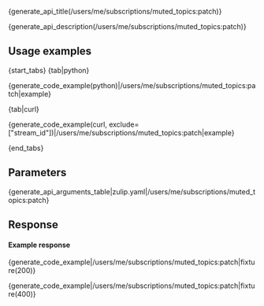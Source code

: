 {generate_api_title(/users/me/subscriptions/muted_topics:patch)}

{generate_api_description(/users/me/subscriptions/muted_topics:patch)}

## Usage examples

{start_tabs}
{tab|python}

{generate_code_example(python)|/users/me/subscriptions/muted_topics:patch|example}

{tab|curl}

{generate_code_example(curl, exclude=["stream_id"])|/users/me/subscriptions/muted_topics:patch|example}

{end_tabs}

## Parameters

{generate_api_arguments_table|zulip.yaml|/users/me/subscriptions/muted_topics:patch}

## Response

#### Example response

{generate_code_example|/users/me/subscriptions/muted_topics:patch|fixture(200)}

{generate_code_example|/users/me/subscriptions/muted_topics:patch|fixture(400)}
